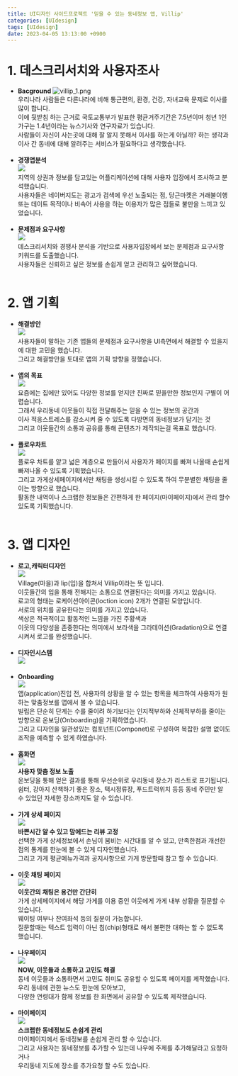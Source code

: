 ```yaml
---
title: UI디자인 사이드프로젝트 '믿을 수 있는 동네정보 앱, Villip'
categories: [UIdesign]
tags: [UIdesign]
date: 2023-04-05 13:13:00 +0900
---
```

# 1. 데스크리서치와 사용자조사
- **Bacground**
![villip_1.png](https://raw.githubusercontent.com/pjaehong/pjaehong.github.io/main/assets/img/posts/villip_1.png)
<br>우리나라 사람들은 다른나라에 비해 통근편의, 환경, 건강, 자녀교육 문제로 이사를 많이 합니다.<br>이에 뒷받침 하는 근거로 국토교통부가 발표한 평균거주기간은 7.5년이며 청년 1인가구는 1.4년이라는 뉴스기사와 연구자료가 있습니다.<br>사람들이 자신이 사는곳에 대해 잘 알지 못해서 이사를 하는게 아닐까? 하는 생각과 이사 간 동네에 대해 알려주는 서비스가 필요하다고 생각했습니다.<br><br>
- <b>경쟁앱분석</b><br><img src=https://raw.githubusercontent.com/pjaehong/pjaehong.github.io/main/assets/img/posts/villip_2.png><br>지역의 상권과 정보를 담고있는 어플리케이션에 대해 사용자 입장에서 조사하고 분석했습니다.<br>사용자들은 네이버지도는 광고가 검색에 우선 노출되는 점, 당근마켓은 거래불이행<br>또는 데이트 목적이나 비속어 사용을 하는 이용자가 많은 점들로 불만을 느끼고 있었습니다.<br><br>
- <b>문제점과 요구사항</b><br><img src=https://raw.githubusercontent.com/pjaehong/pjaehong.github.io/main/assets/img/posts/villip_3.png><br>데스크리서치와 경쟁사 분석을 기반으로 사용자입장에서 보는 문제점과 요구사항 키워드를 도출했습니다.<br>사용자들은 신뢰하고 싶은 정보를 손쉽게 얻고 관리하고 싶어했습니다.<br><br>

# 2. 앱 기획
- <b>해결방안</b><br><img src=https://raw.githubusercontent.com/pjaehong/pjaehong.github.io/main/assets/img/posts/villip_4.png><br>사용자들이 말하는 기존 앱들의 문제점과 요구사항을 UI측면에서 해결할 수 있을지에 대한 고민을 했습니다.<br>그리고 해결방안을 토대로 앱의 기획 방향을 정했습니다.<br><br>
- <b>앱의 목표</b><br><img src=https://raw.githubusercontent.com/pjaehong/pjaehong.github.io/main/assets/img/posts/villip_5.png><br>요즘에는 집에만 있어도 다양한 정보를 얻지만 진짜로 믿을만한 정보인지 구별이 어렵습니다.<br>그래서 우리동네 이웃들이 직접 전달해주는 믿을 수 있는 정보의 공간과<br>이사 적응스트레스를 감소시켜 줄 수 있도록 다방면의 동네정보가 담기는 것<br>그리고 이웃들간의 소통과 공유를 통해 콘텐츠가 제작되는걸 목표로 했습니다.<br><br>
- <b>플로우차트</b><br><img src=https://raw.githubusercontent.com/pjaehong/pjaehong.github.io/main/assets/img/posts/villip_8.png><br>플로우 차트를 얕고 넓은 계층으로 만들어서 사용자가 페이지를 빠져 나올때 손쉽게 빠져나올 수 있도록 기획했습니다.<br>그리고 가게상세페이지에서만 채팅을 생성시킬 수 있도록 하여 무분별한 채팅을 줄이는 방향으로 했습니다.<br>활동한 내역이나 스크랩한 정보들은 간편하게 한 페이지(마이페이지)에서 관리 할수 있도록 기획했습니다.<br><br>

# 3. 앱 디자인
- <b>로고,캐릭터디자인</b><br><img src=https://raw.githubusercontent.com/pjaehong/pjaehong.github.io/main/assets/img/posts/villip_6.png><br>Village(마을)과 lip(입)을 합쳐서 Villip이라는 뜻 입니다.<br>이웃들간의 입을 통해 전해지는 소통으로 연결된다는 의미를 가지고 있습니다.<br>로고의 형태는 로케이션아이콘(loction icon) 2개가 연결된 모양입니다.<br>서로의 위치를 공유한다는 의미를 가지고 있습니다.<br>색상은 적극적이고 활동적인 느낌을 가진 주황색과<br>이웃의 다양성을 존중한다는 의미에서 보라색을 그라데이션(Gradation)으로 연결시켜서 로고를 완성했습니다.<br><br>
- <b>디자인시스템</b><br><img src=https://raw.githubusercontent.com/pjaehong/pjaehong.github.io/main/assets/img/posts/villip_7.png><br><br>
- <b>Onboarding</b><br><img src=https://raw.githubusercontent.com/pjaehong/pjaehong.github.io/main/assets/img/posts/villip_9.png><br>앱(application)진입 전, 사용자의 상황을 알 수 있는 항목을 체크하여 사용자가 원하는 맞춤정보를 앱에서 볼 수 있습니다.<br>빌립은 단순히 단계는 수를 줄이려 하기보다는 인지적부하와 신체적부하를 줄이는 방향으로 온보딩(Onboarding)을 기획하였습니다.<br>그리고 디자인을 일관성있는 컴포넌트(Componet)로 구성하여 복잡한 설명 없이도 조작을 예측할 수 있게 하였습니다.<br><br>
- <b>홈화면</b><br><img src=https://raw.githubusercontent.com/pjaehong/pjaehong.github.io/main/assets/img/posts/villip_10.png><br><b>사용자 맞춤 정보 노출</b><br>온보딩을 통해 얻은 결과를 통해 우선순위로 우리동네 장소가 리스트로 표기됩니다.<br>쉼터, 강아지 산책하기 좋은 장소, 택시정류장, 푸드트럭위치 등등 동네 주민만 알 수 있었던 자세한 장소까지도 알 수 있습니다.<br><br>
- <b>가게 상세 페이지</b><br><img src=https://raw.githubusercontent.com/pjaehong/pjaehong.github.io/main/assets/img/posts/villip_11.png><br><b>바쁜시간 알 수 있고 맘에드는 리뷰 고정</b><br>선택한 가게 상세정보에서 손님이 붐비는 시간대를 알 수 있고, 만족한점과 개선한 점의 통계를 한눈에 볼 수 있게 디자인했습니다.<br>그리고 가게 평균메뉴가격과 공지사항으로 가게 방문할때 참고 할 수 있습니다.<br><br>
- <b>이웃 채팅 페이지</b><br><img src=https://raw.githubusercontent.com/pjaehong/pjaehong.github.io/main/assets/img/posts/villip_12.png><br><b>이웃간의 채팅은 용건만 간단히</b><br>가게 상세페이지에서 해당 가게를 이용 중인 이웃에게 가게 내부 상황을 질문할 수 있습니다.<br>웨이팅 여부나 잔여좌석 등의 질문이 가능합니다.<br>질문할때는 텍스트 입력이 아닌 칩(chip)형태로 해서 불편한 대화는 할 수 없도록 했습니다.<br><br>
- <b>나우페이지</b><br><img src=https://raw.githubusercontent.com/pjaehong/pjaehong.github.io/main/assets/img/posts/villip_13.png><br><b>NOW, 이웃들과 소통하고 고민도 해결</b><br>동네 이웃들과 소통하면서 고민도 취미도 공유할 수 있도록 페이지를 제작했습니다.<br>우리 동네에 관한 뉴스도 한눈에 모아보고,<br>다양한 연령대가 함께 정보를 한 화면에서 공유할 수 있도록 제작했습니다.<br><br>
- <b>마이페이지</b><br><img src=https://raw.githubusercontent.com/pjaehong/pjaehong.github.io/main/assets/img/posts/villip_14.png><br><b>스크랩한 동네정보도 손쉽게 관리</b><br>마이페이지에서 동네정보를 손쉽게 관리 할 수 있습니다.<br>그리고 사용자는 동네정보를 추가할 수 있는데 나우에 주제를 추가해달라고 요청하거나<br>우리동네 지도에 장소를 추가요청 할 수도 있습니다.<br><br>
